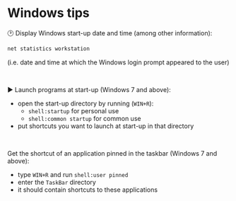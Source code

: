 # Windows tips

:clock2: Display Windows start-up date and time (among other information):
```bat
net statistics workstation
```
(i.e. date and time at which the Windows login prompt appeared to the user)

&nbsp;

:arrow_forward: Launch programs at start-up (Windows 7 and above):
- open the start-up directory by running (`WIN+R`):
  - `shell:startup` for personal use
  - `shell:common startup` for common use
- put shortcuts you want to launch at start-up in that directory

&nbsp;

Get the shortcut of an application pinned in the taskbar (Windows 7 and above):
- type `WIN+R` and run `shell:user pinned`
- enter the `TaskBar` directory
- it should contain shortcuts to these applications

